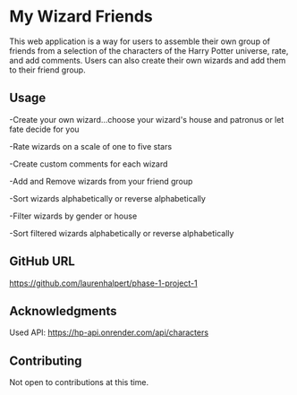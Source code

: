 # My Wizard Friends

This web application is a way for users to assemble their own group of friends from a selection of the characters of the Harry Potter universe, rate, and add comments. Users can also create their own wizards and add them to their friend group.


## Usage

-Create your own wizard...choose your wizard's house and patronus or let fate decide for you

-Rate wizards on a scale of one to five stars

-Create custom comments for each wizard

-Add and Remove wizards from your friend group

-Sort wizards alphabetically or reverse alphabetically

-Filter wizards by gender or house

-Sort filtered wizards alphabetically or reverse alphabetically


## GitHub URL

https://github.com/laurenhalpert/phase-1-project-1


## Acknowledgments

Used API: https://hp-api.onrender.com/api/characters


## Contributing

Not open to contributions at this time.

